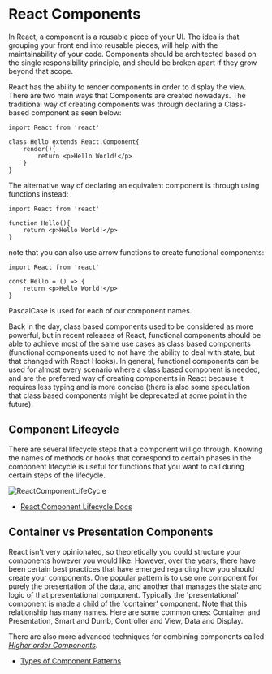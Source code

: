 # React Components

In React, a component is a reusable piece of your UI. The idea is that grouping your front end into reusable pieces, will help with the maintainability of your code. Components should be architected based on the single responsibility principle, and should be broken apart if they grow beyond that scope.

React has the ability to render components in order to display the view. There are two main ways that Components are created nowadays. The traditional way of creating components was through declaring a Class-based component as seen below:

```JS
import React from 'react'

class Hello extends React.Component{
    render(){
        return <p>Hello World!</p>
    }
}
```

The alternative way of declaring an equivalent component is through using functions instead:

```JS
import React from 'react'

function Hello(){
    return <p>Hello World!</p>
}
```

note that you can also use arrow functions to create functional components:

```JS
import React from 'react'

const Hello = () => {
    return <p>Hello World!</p>
}
```

PascalCase is used for each of our component names.

Back in the day, class based components used to be considered as more powerful, but in recent releases of React, functional components should be able to achieve most of the same use cases as class based components (functional components used to not have the ability to deal with state, but that changed with React Hooks). In general, functional components can be used for almost every scenario where a class based component is needed, and are the preferred way of creating components in React because it requires less typing and is more concise (there is also some speculation that class based components might be deprecated at some point in the future).

## Component Lifecycle

There are several lifecycle steps that a component will go through. Knowing the names of methods or hooks that correspond to certain phases in the component lifecycle is useful for functions that you want to call during certain steps of the lifecycle.

![ReactComponentLifeCycle](https://gitlab.com/revature_training/react-team/-/blob/master/modules/02-react-fundamentals/ReactComponentLifecyle.png)

- [React Component Lifecycle Docs](https://reactjs.org/docs/react-component.html)

## Container vs Presentation Components

React isn't very opinionated, so theoretically you could structure your components however you would like. However, over the years, there have been certain best practices that have emerged regarding how you should create your components. One popular pattern is to use one component for purely the presentation of the data, and another that manages the state and logic of that presentational component. Typically the 'presentational' component is made a child of the 'container' component. Note that this relationship has many names. Here are some common ones: Container and Presentation, Smart and Dumb, Controller and View, Data and Display.

There are also more advanced techniques for combining components called [_Higher order Components_](../04-advanced-react/high-order-components.md).

- [Types of Component Patterns](https://www.youtube.com/watch?v=YaZg8wg39QQ)
